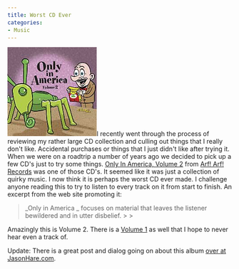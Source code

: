 ```yaml
---
title: Worst CD Ever
categories:
- Music
---
```


[![92.jpg](/assets/posts/2007/921.jpg)](http://thingelstad.com/s/worst-cd-ever/92jpg/img)I recently went through the process of reviewing my rather large CD collection and culling out things that I really don't like. Accidental purchases or things that I just didn't like after trying it.
When we were on a roadtrip a number of years ago we decided to pick up a few CD's just to try some things. [Only In America, Volume 2](http://www.arfarfrecords.com/arfarf/records/aa92.html) from [Arf! Arf! Records](http://www.arfarfrecords.com/arfarf/home.html) was one of those CD's. It seemed like it was just a collection of quirky music. I now think it is perhaps the worst CD ever made. I challenge anyone reading this to try to listen to every track on it from start to finish. An excerpt from the web site promoting it:

<blockquote>_Only in America _ focuses on material that leaves the listener bewildered and in utter disbelief.
> 
> </blockquote>

Amazingly this is Volume 2. There is a [Volume 1](http://www.arfarfrecords.com/arfarf/records/aa49.html) as well that I hope to never hear even a track of.

Update: There is a great post and dialog going on about this album [over at JasonHare.com](http://jasonhare.com/2006/09/18/this-suckstry-this-only-in-america-volume-2/).
